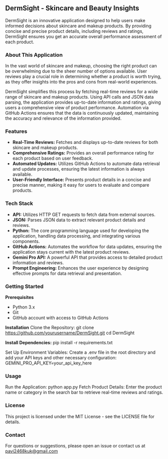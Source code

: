 ## DermSight - Skincare and Beauty Insights
DermSight is an innovative application designed to help users make informed decisions about skincare and makeup products. By providing concise and precise product details, including reviews and ratings, DermSight ensures you get an accurate overall performance assessment of each product.

### About This Application
In the vast world of skincare and makeup, choosing the right product can be overwhelming due to the sheer number of options available. User reviews play a crucial role in determining whether a product is worth trying, as they offer insights into the pros and cons from real-world experiences.

DermSight simplifies this process by fetching real-time reviews for a wide range of skincare and makeup products. Using API calls and JSON data parsing, the application provides up-to-date information and ratings, giving users a comprehensive view of product performance. Automation via GitHub Actions ensures that the data is continuously updated, maintaining the accuracy and relevance of the information provided.

### Features
* **Real-Time Reviews:** Fetches and displays up-to-date reviews for both skincare and makeup products.
* **Comprehensive Ratings:** Provides an overall performance rating for each product based on user feedback.
* **Automated Updates:** Utilizes GitHub Actions to automate data retrieval and update processes, ensuring the latest information is always available.
* **User-Friendly Interface:** Presents product details in a concise and precise manner, making it easy for users to evaluate and compare products.

### Tech Stack
* **API:** Utilizes HTTP GET requests to fetch data from external sources.
* **JSON:** Parses JSON data to extract relevant product details and reviews.
* **Python:** The core programming language used for developing the application, handling data processing, and integrating various components.
* **GitHub Actions:** Automates the workflow for data updates, ensuring the application stays current with the latest product reviews.
* **Gemini Pro API:** A powerful API that provides access to detailed product information and reviews.
* **Prompt Engineering:** Enhances the user experience by designing effective prompts for data retrieval and presentation.

### Getting Started
**Prerequisites**
* Python 3.x
* Git
* GitHub account with access to GitHub Actions
  
**Installation**
Clone the Repository:
git clone https://github.com/yourusername/DermSight.git
cd DermSight

**Install Dependencies:**
pip install -r requirements.txt

Set Up Environment Variables:
Create a .env file in the root directory and add your API keys and other necessary configuration:
GEMINI_PRO_API_KEY=your_api_key_here

### Usage
Run the Application:
python app.py
Fetch Product Details:
Enter the product name or category in the search bar to retrieve real-time reviews and ratings.

### License
This project is licensed under the MIT License - see the LICENSE file for details.

### Contact
For questions or suggestions, please open an issue or contact us at pavi2468kuk@gmail.com

